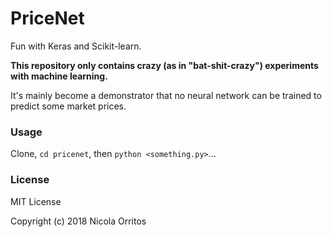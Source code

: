 
PriceNet
========

Fun with Keras and Scikit-learn.

**This repository only contains crazy (as in "bat-shit-crazy") experiments with machine learning.**

It's mainly become a demonstrator that no neural network can be trained to predict some market prices.


### Usage

Clone, `cd pricenet`, then `python <something.py>`...


### License

MIT License

Copyright (c) 2018 Nicola Orritos
